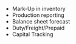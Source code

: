 * Mark-Up in inventory
* Production reporting
* Balance sheet forecast
* Duty/Freight/Prepaid
* Capital Tracking
